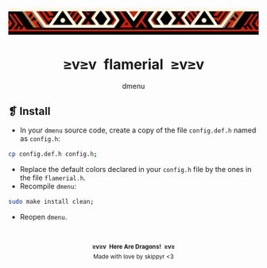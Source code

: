 <p align="center">
	<img alt="" src="../../assets/ornament.webp" />
</p>
<h1 align="center">≥v≥v&ensp;flamerial&ensp;≥v≥v</h1>
<p align="center">dmenu</p>

## ❡ Install

- In your `dmenu` source code, create a copy of the file `config.def.h` named as `config.h`:

```sh
cp config.def.h config.h;
```

- Replace the default colors declared in your `config.h` file by the ones in the file `flamerial.h`.
- Recompile `dmenu`:

```sh
sudo make install clean;
```

- Reopen `dmenu`.

&ensp;
<p align="center"><sup><strong>≥v≥v&ensp;Here Are Dragons!&ensp;≥v≥</strong><br />Made with love by skippyr <3</sup></p>
